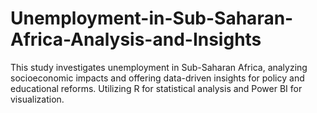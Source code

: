 # Unemployment-in-Sub-Saharan-Africa-Analysis-and-Insights
This study investigates unemployment in Sub-Saharan Africa, analyzing socioeconomic impacts and offering data-driven insights for policy and educational reforms. Utilizing R for statistical analysis and Power BI for visualization.
